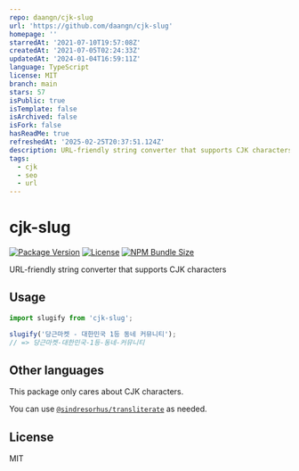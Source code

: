 ```yaml
---
repo: daangn/cjk-slug
url: 'https://github.com/daangn/cjk-slug'
homepage: ''
starredAt: '2021-07-10T19:57:08Z'
createdAt: '2021-07-05T02:24:33Z'
updatedAt: '2024-01-04T16:59:11Z'
language: TypeScript
license: MIT
branch: main
stars: 57
isPublic: true
isTemplate: false
isArchived: false
isFork: false
hasReadMe: true
refreshedAt: '2025-02-25T20:37:51.124Z'
description: URL-friendly string converter that supports CJK characters
tags:
  - cjk
  - seo
  - url
---
```


# cjk-slug

[![Package Version](https://img.shields.io/npm/v/cjk-slug)](https://npm.im/cjk-slug)
[![License](https://img.shields.io/npm/l/cjk-slug)](#License)
[![NPM Bundle Size](https://img.shields.io/bundlephobia/minzip/cjk-slug)](https://bundlephobia.com/package/cjk-slug)

URL-friendly string converter that supports CJK characters

## Usage

```js
import slugify from 'cjk-slug';

slugify('당근마켓 - 대한민국 1등 동네 커뮤니티');
// => 당근마켓-대한민국-1등-동네-커뮤니티
```

## Other languages

This package only cares about CJK characters.

You can use [`@sindresorhus/transliterate`](https://github.com/sindresorhus/transliterate) as needed.

## License

MIT
